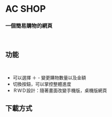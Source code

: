 # AC SHOP
### 一個簡易購物的網頁
<br>

## 功能
<br>

* 可以選擇 ＋ - 變更購物數量以及金額
* 切換按鈕，可以掌控整體進度
* ＲＷＤ設計：隨著畫面改變手機版，桌機版網頁

## 下載方式

  



